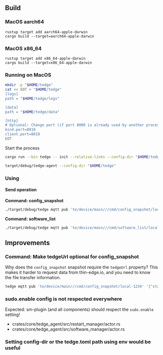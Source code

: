 
## Build

### MacOS aarch64

```
rustup target add aarch64-apple-darwin
cargo build --target=aarch64-apple-darwin
```

### MacOS x86_64

```
rustup target add x86_64-apple-darwin
cargo build --target=x86_64-apple-darwin
```

### Running on MacOS


```sh
mkdir -p "$HOME/tedge"
cat << EOT > "$HOME/tedge"
[logs]
path = "$HOME/tedge/logs"

[data]
path = "$HOME/tedge/data"

[http]
# Optional: Change port (if port 8000 is already used by another process)
bind.port=8010
client.port=8010
EOT
```

Start the process

```sh
cargo run --bin tedge -- init --relative-links --config-dir "$HOME/tedge" --user "$USER" --group staff
```

```sh
target/debug/tedge-agent --config-dir "$HOME/tedge"
```

### Using

#### Send operation

**Command: config_snapshot**

```sh
./target/debug/tedge mqtt pub 'te/device/main///cmd/config_snapshot/local-1234' '{"status":"init","type":"tedge-configuration-plugin","tedgeUrl":"http://localhost:8005/tedge/file-transfer/config/tedge-configuration-plugin"}' -r
```

**Command: software_list**

```sh
./target/debug/tedge mqtt pub 'te/device/main///cmd/software_list/local-1234' '{"status":"init"}' -r
```


## Improvements

### Command: Make tedgeUrl optional for config_snapshot

Why does the `config_snapshot` snapshot require the `tedgeUrl` property? This makes it harder to request data from thin-edge.io, and you need to know the file transfer information.

```sh
tedge mqtt pub 'te/device/main///cmd/config_snapshot/local-1234' '{"status":"init","type":"tedge-configuration-plugin","tedgeUrl":"http://localhost:8005/tedge/file-transfer/config/tedge-configuration-plugin"}' -r
```

### sudo.enable config is not respected everywhere

Expected: sm-plugin (and all components) should respect the `sudo.enable` setting!

* crates/core/tedge_agent/src/restart_manager/actor.rs
* crates/core/tedge_agent/src/software_manager/actor.rs


### Setting config-dir or the tedge.toml path using env would be useful


